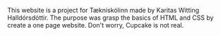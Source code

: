 This website is a project for Tækniskólinn made by Karitas Witting Halldórsdóttir. The purpose was grasp the basics of HTML and CSS by create a one page website.
Don't worry, Cupcake is not real.
